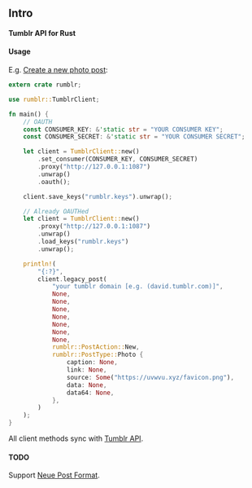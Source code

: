 ## Intro

**Tumblr API for Rust**

#### Usage

E.g. [Create a new photo post](https://www.tumblr.com/docs/en/api/v2#post--create-a-new-blog-post-legacy):

```rust
extern crate rumblr;

use rumblr::TumblrClient;

fn main() {
    // OAUTH
    const CONSUMER_KEY: &'static str = "YOUR CONSUMER KEY";
    const CONSUMER_SECRET: &'static str = "YOUR CONSUMER SECRET";

    let client = TumblrClient::new()
        .set_consumer(CONSUMER_KEY, CONSUMER_SECRET)
        .proxy("http://127.0.0.1:1087")
        .unwrap()
        .oauth();

    client.save_keys("rumblr.keys").unwrap();

    // Already OAUTHed
    let client = TumblrClient::new()
        .proxy("http://127.0.0.1:1087")
        .unwrap()
        .load_keys("rumblr.keys")
        .unwrap();

    println!(
        "{:?}",
        client.legacy_post(
            "your tumblr domain [e.g. (david.tumblr.com)]",
            None,
            None,
            None,
            None,
            None,
            None,
            None,
            rumblr::PostAction::New,
            rumblr::PostType::Photo {
                caption: None,
                link: None,
                source: Some("https://uvwvu.xyz/favicon.png"),
                data: None,
                data64: None,
            },
        )
    );
}
```

All client methods sync with [Tumblr API](https://www.tumblr.com/docs/en/api/v2).

#### TODO

Support [Neue Post Format](https://www.tumblr.com/docs/npf).
